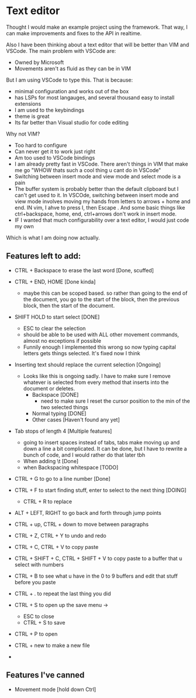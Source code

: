 # Text editor
Thought I would make an example project using the framework. 
That way, I can make improvements and fixes to the API in realtime.

Also I have been thinking about a text editor that will be better than VIM and VSCode. The main problem with VSCode are:
- Owned by Microsoft
- Movements aren't as fluid as they can be in VIM

But I am using VSCode to type this. That is because:
- minimal configuration and works out of the box
- has LSPs for most langauges, and several thousand easy to install extensions
- I am used to the keybindings
- theme is great
- Its far better than Visual studio for code editing


Why not VIM?
- Too hard to configure
- Can never get it to work just right
- Am too used to VSCode bindings
- I am already pretty fast in VSCode. There aren't things in VIM that make me go "WHOW thats such a cool thing u cant do in VSCode"
- Switching between insert mode and view mode and select mode is a pain
- The buffer system is probably better than the default clipboard but I can't get used to it. In VSCOde, switching between insert mode and view mode involves moving my hands from letters to arrows + home and end. IN vim, I ahve to press I, then Escape . And some basic things like ctrl+backspace, home, end, ctrl+arrows don't work in insert mode. 
- IF I wanted that much configurability over a text editor, I would just code my own

Which is what I am doing now actually. 

## Features left to add:

- CTRL + Backspace to erase the  last word [Done, scuffed]
- CTRL + END, HOME  [Done kinda]
    - maybe this can be scoped based. so rather than going to the end of the document, you go to the 
    start of the block, then the previous block, then the start of the document.
- SHIFT HOLD to start select [DONE]
    - ESC to clear the selection
    - should be able to be used with ALL other movement commands, almost no exceptions if possible
    - Funnily enough I implemented this wrong so now typing capital letters gets things selected. It's fixed now I think
- Inserting text should replace the current selection [Ongoing]
    - Looks like this is ongoing sadly. I have to make sure I remove whatever is selected from every method that inserts into the document or deletes.
        - Backspace [DONE]
            - need to make sure I reset the cursor position to the min of the two selected things
        - Normal typing [DONE]
        - Other cases [Haven't found any yet]
- Tab stops of length 4 [Multiple features]
    - going to insert spaces instead of tabs, tabs make moving up and down a line a bit complicated. It can be done, but I have to rewrite a bunch of code, and I would rather do that later tbh
    - When adding \t [Done]
    - when Backspacing whitespace [TODO]
- CTRL + G to go to a line number [Done]
- CTRL + F to start finding stuff, enter to select to the next thing [DOING]
    - CTRL + R to replace

- ALT + LEFT, RIGHT to go back and forth through jump points

- CTRL + up, CTRL + down to move between paragraphs
- CTRL + Z, CTRL + Y to undo and redo
- CTRL + C, CTRL + V to copy paste
- CTRL + SHIFT + C, CTRL + SHIFT + V to copy paste to a buffer that u select with numbers
- CTRL + B to see what u have in the 0 to 9 buffers and edit that stuff before you paste

- CTRL + . to repeat the last thing you did
- CTRL + S to open up the save menu -> 
    - ESC to close
    - CTRL + S to save
- CTRL + P to open
- CTRL + new to make a new file

- 

## Features I've canned

- Movement mode [hold down Ctrl]
    